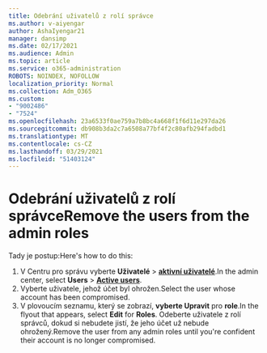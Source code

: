 ```yaml
---
title: Odebrání uživatelů z rolí správce
ms.author: v-aiyengar
author: AshaIyengar21
manager: dansimp
ms.date: 02/17/2021
ms.audience: Admin
ms.topic: article
ms.service: o365-administration
ROBOTS: NOINDEX, NOFOLLOW
localization_priority: Normal
ms.collection: Adm_O365
ms.custom:
- "9002486"
- "7524"
ms.openlocfilehash: 23a6533f0ae759a7b8bc4a668f1f6d11e297da26
ms.sourcegitcommit: db908b3da2c7a6508a77bf4f2c80afb294fadbd1
ms.translationtype: MT
ms.contentlocale: cs-CZ
ms.lasthandoff: 03/29/2021
ms.locfileid: "51403124"
---
```

# <a name="remove-the-users-from-the-admin-roles"></a><span data-ttu-id="73e3f-102">Odebrání uživatelů z rolí správce</span><span class="sxs-lookup"><span data-stu-id="73e3f-102">Remove the users from the admin roles</span></span>

<span data-ttu-id="73e3f-103">Tady je postup:</span><span class="sxs-lookup"><span data-stu-id="73e3f-103">Here's how to do this:</span></span>

1. <span data-ttu-id="73e3f-104">V Centru pro správu vyberte **Uživatelé**  >  [**aktivní uživatelé**](https://go.microsoft.com/fwlink/p/?linkid=834822).</span><span class="sxs-lookup"><span data-stu-id="73e3f-104">In the admin center, select **Users** > [**Active users**](https://go.microsoft.com/fwlink/p/?linkid=834822).</span></span>
1. <span data-ttu-id="73e3f-105">Vyberte uživatele, jehož účet byl ohrožen.</span><span class="sxs-lookup"><span data-stu-id="73e3f-105">Select the user whose account has been compromised.</span></span>
1. <span data-ttu-id="73e3f-106">V plovoucím seznamu, který se zobrazí, **vyberte Upravit** pro **role**.</span><span class="sxs-lookup"><span data-stu-id="73e3f-106">In the flyout that appears, select **Edit** for **Roles**.</span></span> <span data-ttu-id="73e3f-107">Odeberte uživatele z rolí správců, dokud si nebudete jistí, že jeho účet už nebude ohrožený.</span><span class="sxs-lookup"><span data-stu-id="73e3f-107">Remove the user from any admin roles until you're confident their account is no longer compromised.</span></span>

